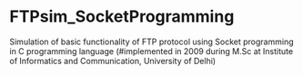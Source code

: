 # FTPsim_SocketProgramming
Simulation of basic functionality of FTP protocol using Socket programming in C programming language
(#implemented in 2009 during M.Sc at Institute of Informatics and Communication, University of Delhi)
